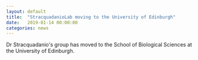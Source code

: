 ```yaml
---
layout: default
title:  "StracquadanioLab moving to the University of Edinburgh"
date:   2019-01-14 00:00:00
categories: news
---
```


Dr Stracquadanio's group has moved to the School of Biological Sciences at the
University of Edinburgh.
